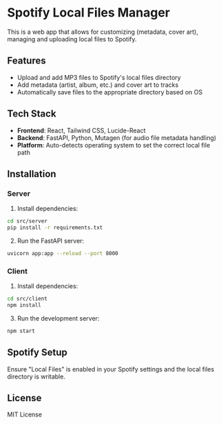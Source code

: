 # Spotify Local Files Manager

This is a web app that allows for customizing (metadata, cover art), managing and uploading local files to Spotify. 

## Features
- Upload and add MP3 files to Spotify's local files directory
- Add metadata (artist, album, etc.) and cover art to tracks
- Automatically save files to the appropriate directory based on OS

## Tech Stack
- **Frontend**: React, Tailwind CSS, Lucide-React
- **Backend**: FastAPI, Python, Mutagen (for audio file metadata handling)
- **Platform**: Auto-detects operating system to set the correct local file path

## Installation

### Server
1. Install dependencies:
```bash
cd src/server
pip install -r requirements.txt
```

2. Run the FastAPI server:
```bash
uvicorn app:app --reload --port 8000
```


### Client
1. Install dependencies:
```bash
cd src/client
npm install
```


3. Run the development server:
```bash
npm start
```


## Spotify Setup
Ensure "Local Files" is enabled in your Spotify settings and the local files directory is writable.

## License
MIT License
